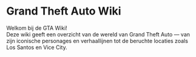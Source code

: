 # Grand Theft Auto Wiki

Welkom bij de GTA Wiki!  
Deze wiki geeft een overzicht van de wereld van Grand Theft Auto — van zijn iconische personages en verhaallijnen tot de beruchte locaties zoals Los Santos en Vice City.